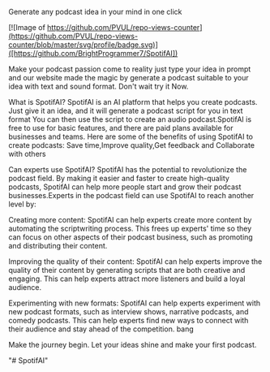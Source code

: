 Generate any podcast idea in your mind in one click

[![Image of https://github.com/PVUL/repo-views-counter](https://github.com/PVUL/repo-views-counter/blob/master/svg/profile/badge.svg)]([https://github.com/BrightProgrammer7/SpotifAI])

Make your podcast passion come to reality just type your idea in prompt and our website made the magic by generate a podcast suitable to your idea with text and sound format. Don't wait try it Now.

What is SpotifAI?
SpotifAI is an AI platform that helps you create podcasts. Just give it an idea, and it will generate a podcast script for you in text format You can then use the script to create an audio podcast.SpotifAI is free to use for basic features, and there are paid plans available for businesses and teams. Here are some of the benefits of using SpotifAI to create podcasts: Save time,Improve quality,Get feedback and Collaborate with others

Can experts use SpotifAI?
SpotifAI has the potential to revolutionize the podcast field. By making it easier and faster to create high-quality podcasts, SpotifAI can help more people start and grow their podcast businesses.Experts in the podcast field can use SpotifAI to reach another level by:

Creating more content: SpotifAI can help experts create more content by automating the scriptwriting process. This frees up experts' time so they can focus on other aspects of their podcast business, such as promoting and distributing their content.

Improving the quality of their content: SpotifAI can help experts improve the quality of their content by generating scripts that are both creative and engaging. This can help experts attract more listeners and build a loyal audience.

Experimenting with new formats: SpotifAI can help experts experiment with new podcast formats, such as interview shows, narrative podcasts, and comedy podcasts. This can help experts find new ways to connect with their audience and stay ahead of the competition.
bang

Make the journey begin. Let your ideas shine and make your first podcast.

"# SpotifAI" 
